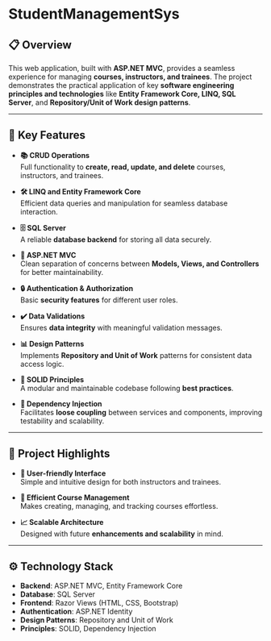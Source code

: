 # **StudentManagementSys**

## 📋 Overview  
This web application, built with **ASP.NET MVC**, provides a seamless experience for managing **courses, instructors, and trainees**. The project demonstrates the practical application of key **software engineering principles and technologies** like **Entity Framework Core, LINQ, SQL Server**, and **Repository/Unit of Work design patterns**.

---

## 💼 Key Features  

- **📚 CRUD Operations**  
  Full functionality to **create, read, update, and delete** courses, instructors, and trainees.  

- **🛠️ LINQ and Entity Framework Core**  
  Efficient data queries and manipulation for seamless database interaction.  

- **🗄️ SQL Server**  
  A reliable **database backend** for storing all data securely.  

- **📐 ASP.NET MVC**  
  Clean separation of concerns between **Models, Views, and Controllers** for better maintainability.  

- **🔒 Authentication & Authorization**  
  Basic **security features** for different user roles.  

- **✔️ Data Validations**  
  Ensures **data integrity** with meaningful validation messages.  

- **📊 Design Patterns**  
  Implements **Repository and Unit of Work** patterns for consistent data access logic.  

- **📏 SOLID Principles**  
  A modular and maintainable codebase following **best practices**.  

- **🔗 Dependency Injection**  
  Facilitates **loose coupling** between services and components, improving testability and scalability.  

---

## 🎯 Project Highlights  

- **🌟 User-friendly Interface**  
  Simple and intuitive design for both instructors and trainees.  

- **🎯 Efficient Course Management**  
  Makes creating, managing, and tracking courses effortless.  

- **📈 Scalable Architecture**  
  Designed with future **enhancements and scalability** in mind.  

---

## ⚙️ Technology Stack  

- **Backend**: ASP.NET MVC, Entity Framework Core  
- **Database**: SQL Server  
- **Frontend**: Razor Views (HTML, CSS, Bootstrap)  
- **Authentication**: ASP.NET Identity  
- **Design Patterns**: Repository and Unit of Work  
- **Principles**: SOLID, Dependency Injection  

